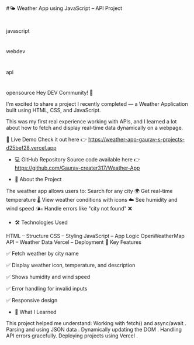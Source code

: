 #🌤️ Weather App using JavaScript – API Project
#
javascript
#
webdev
#
api
#
opensource
Hey DEV Community! 👋

I'm excited to share a project I recently completed — a Weather Application built using HTML, CSS, and JavaScript.

This was my first real experience working with APIs, and I learned a lot about how to fetch and display real-time data dynamically on a webpage.

🔗 Live Demo
Check it out here 👉 https://weather-app-gaurav-s-projects-d25bef28.vercel.app

- 💻 GitHub Repository
Source code available here 👉 https://github.com/Gaurav-creater317/Weather-App

- 🚀 About the Project

The weather app allows users to:
Search for any city 🌍
Get real-time temperature 🌡️
View weather conditions with icons ☁️
See humidity and wind speed 💧🌬️
Handle errors like "city not found" ❌
- 🛠️ Technologies Used

HTML – Structure
CSS – Styling
JavaScript – App Logic
OpenWeatherMap API – Weather Data
Vercel – Deployment
🧪 Key Features

✅ Fetch weather by city name

✅ Display weather icon, temperature, and description

✅ Shows humidity and wind speed

✅ Error handling for invalid inputs

✅ Responsive design

- 🧠 What I Learned

This project helped me understand:
Working with fetch() and async/await .
Parsing and using JSON data .
Dynamically updating the DOM .
Handling API errors gracefully.
Deploying projects using Vercel .
